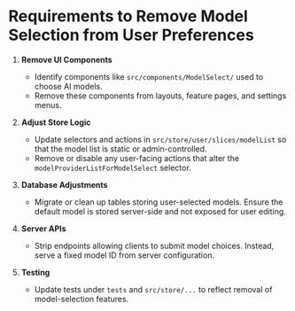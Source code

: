 # Requirements to Remove Model Selection from User Preferences

1. **Remove UI Components**

   - Identify components like `src/components/ModelSelect/` used to choose AI models.
   - Remove these components from layouts, feature pages, and settings menus.

2. **Adjust Store Logic**

   - Update selectors and actions in `src/store/user/slices/modelList` so that the model list is static or admin-controlled.
   - Remove or disable any user-facing actions that alter the `modelProviderListForModelSelect` selector.

3. **Database Adjustments**

   - Migrate or clean up tables storing user-selected models. Ensure the default model is stored server-side and not exposed for user editing.

4. **Server APIs**

   - Strip endpoints allowing clients to submit model choices. Instead, serve a fixed model ID from server configuration.

5. **Testing**
   - Update tests under `tests` and `src/store/...` to reflect removal of model-selection features.
